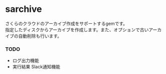 sarchive
==========
さくらのクラウドのアーカイブ作成をサポートするgemです。  
指定したディスクからアーカイブを作成します。また、オプションで古いアーカイブの自動削除も行います。

### TODO
- ログ出力機能
- 実行結果 Slack通知機能
